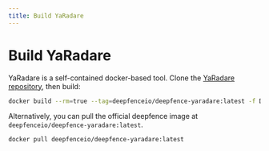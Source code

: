 ```yaml
---
title: Build YaRadare
---
```


# Build YaRadare

YaRadare is a self-contained docker-based tool. Clone the [YaRadare repository](https://github.com/deepfence/YaRadare), then build:

```bash
docker build --rm=true --tag=deepfenceio/deepfence-yaradare:latest -f Dockerfile .
```

Alternatively, you can pull the official deepfence image at `deepfenceio/deepfence-yaradare:latest`.

```bash
docker pull deepfenceio/deepfence-yaradare:latest
```
